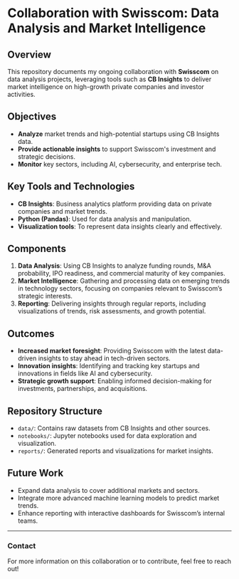# Collaboration with Swisscom: Data Analysis and Market Intelligence

## Overview
This repository documents my ongoing collaboration with **Swisscom** on data analysis projects, leveraging tools such as **CB Insights** to deliver market intelligence on high-growth private companies and investor activities.

## Objectives
- **Analyze** market trends and high-potential startups using CB Insights data.
- **Provide actionable insights** to support Swisscom's investment and strategic decisions.
- **Monitor** key sectors, including AI, cybersecurity, and enterprise tech.

## Key Tools and Technologies
- **CB Insights**: Business analytics platform providing data on private companies and market trends.
- **Python (Pandas)**: Used for data analysis and manipulation.
- **Visualization tools**: To represent data insights clearly and effectively.

## Components
1. **Data Analysis**: Using CB Insights to analyze funding rounds, M&A probability, IPO readiness, and commercial maturity of key companies.
2. **Market Intelligence**: Gathering and processing data on emerging trends in technology sectors, focusing on companies relevant to Swisscom’s strategic interests.
3. **Reporting**: Delivering insights through regular reports, including visualizations of trends, risk assessments, and growth potential.

## Outcomes
- **Increased market foresight**: Providing Swisscom with the latest data-driven insights to stay ahead in tech-driven sectors.
- **Innovation insights**: Identifying and tracking key startups and innovations in fields like AI and cybersecurity.
- **Strategic growth support**: Enabling informed decision-making for investments, partnerships, and acquisitions.

## Repository Structure
- `data/`: Contains raw datasets from CB Insights and other sources.
- `notebooks/`: Jupyter notebooks used for data exploration and visualization.
- `reports/`: Generated reports and visualizations for market insights.

## Future Work
- Expand data analysis to cover additional markets and sectors.
- Integrate more advanced machine learning models to predict market trends.
- Enhance reporting with interactive dashboards for Swisscom’s internal teams.

---

### Contact
For more information on this collaboration or to contribute, feel free to reach out!
